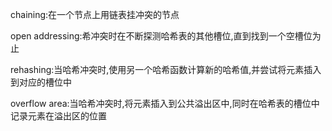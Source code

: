 chaining:在一个节点上用链表挂冲突的节点

open addressing:希冲突时在不断探测哈希表的其他槽位,直到找到一个空槽位为止

rehashing:当哈希冲突时,使用另一个哈希函数计算新的哈希值,并尝试将元素插入到对应的槽位中

overflow area:当哈希冲突时,将元素插入到公共溢出区中,同时在哈希表的槽位中记录元素在溢出区的位置

